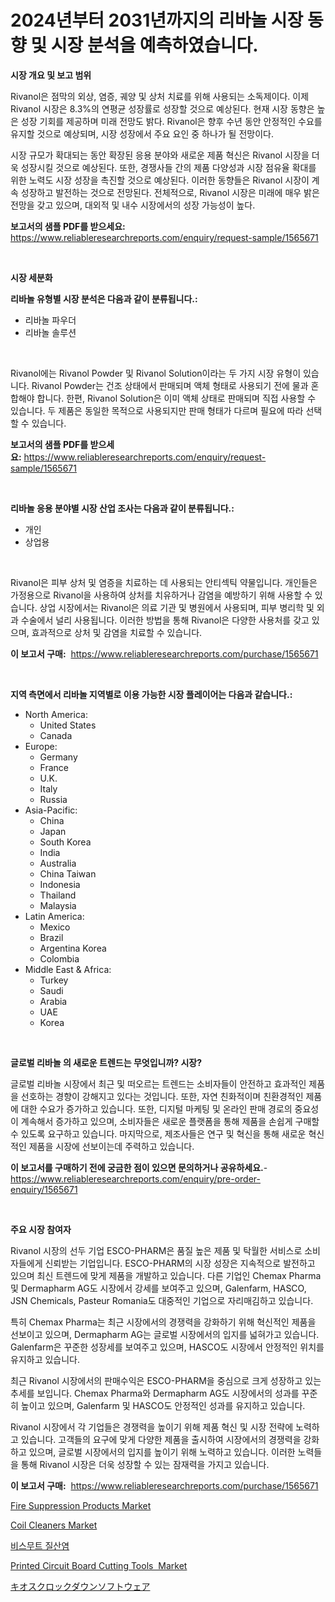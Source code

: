 <p><h1>2024년부터 2031년까지의 리바놀 시장 동향 및 시장 분석을 예측하였습니다.</h1></p><p><strong>시장 개요 및 보고 범위</strong></p>
<p><p>Rivanol은 점막의 외상, 염증, 궤양 및 상처 치료를 위해 사용되는 소독제이다. 이제 Rivanol 시장은 8.3%의 연평균 성장률로 성장할 것으로 예상된다. 현재 시장 동향은 높은 성장 기회를 제공하며 미래 전망도 밝다. Rivanol은 향후 수년 동안 안정적인 수요를 유지할 것으로 예상되며, 시장 성장에서 주요 요인 중 하나가 될 전망이다.</p><p>시장 규모가 확대되는 동안 확장된 응용 분야와 새로운 제품 혁신은 Rivanol 시장을 더욱 성장시킬 것으로 예상된다. 또한, 경쟁사들 간의 제품 다양성과 시장 점유율 확대를 위한 노력도 시장 성장을 촉진할 것으로 예상된다. 이러한 동향들은 Rivanol 시장이 계속 성장하고 발전하는 것으로 전망된다. 전체적으로, Rivanol 시장은 미래에 매우 밝은 전망을 갖고 있으며, 대외적 및 내수 시장에서의 성장 가능성이 높다.</p></p>
<p><strong>보고서의 샘플 PDF를 받으세요:</strong> <a href="https://www.reliableresearchreports.com/enquiry/request-sample/1565671">https://www.reliableresearchreports.com/enquiry/request-sample/1565671</a></p>
<p>&nbsp;</p>
<p><strong>시장 세분화</strong></p>
<p><strong>리바놀 유형별 시장 분석은 다음과 같이 분류됩니다.:</strong></p>
<p><ul><li>리바놀 파우더</li><li>리바놀 솔루션</li></ul></p>
<p>&nbsp;</p>
<p><p>Rivanol에는 Rivanol Powder 및 Rivanol Solution이라는 두 가지 시장 유형이 있습니다. Rivanol Powder는 건조 상태에서 판매되며 액체 형태로 사용되기 전에 물과 혼합해야 합니다. 한편, Rivanol Solution은 이미 액체 상태로 판매되며 직접 사용할 수 있습니다. 두 제품은 동일한 목적으로 사용되지만 판매 형태가 다르며 필요에 따라 선택할 수 있습니다.</p></p>
<p><strong>보고서의 샘플 PDF를 받으세요:</strong>&nbsp;<a href="https://www.reliableresearchreports.com/enquiry/request-sample/1565671">https://www.reliableresearchreports.com/enquiry/request-sample/1565671</a></p>
<p>&nbsp;</p>
<p><strong> 리바놀 응용 분야별 시장 산업 조사는 다음과 같이 분류됩니다.:</strong></p>
<p><ul><li>개인</li><li>상업용</li></ul></p>
<p>&nbsp;</p>
<p><p>Rivanol은 피부 상처 및 염증을 치료하는 데 사용되는 안티섹틱 약물입니다. 개인들은 가정용으로 Rivanol을 사용하여 상처를 치유하거나 감염을 예방하기 위해 사용할 수 있습니다. 상업 시장에서는 Rivanol은 의료 기관 및 병원에서 사용되며, 피부 병리학 및 외과 수술에서 널리 사용됩니다. 이러한 방법을 통해 Rivanol은 다양한 사용처를 갖고 있으며, 효과적으로 상처 및 감염을 치료할 수 있습니다.</p></p>
<p><strong>이 보고서 구매:</strong>&nbsp; <a href="https://www.reliableresearchreports.com/purchase/1565671">https://www.reliableresearchreports.com/purchase/1565671</a></p>
<p>&nbsp;</p>
<p><strong>지역 측면에서 리바놀 지역별로 이용 가능한 시장 플레이어는 다음과 같습니다.:</strong></p>
<p><ul>
    <li>
        North America:
        <ul>
            <li>United States</li>
            <li>Canada</li>
        </ul>
    </li>
    <li>
        Europe:
        <ul>
            <li>Germany</li>
            <li>France</li>
            <li>U.K.</li>
            <li>Italy</li>
            <li>Russia</li>
        </ul>
    </li>
    <li>
        Asia-Pacific:
        <ul>
            <li>China</li>
            <li>Japan</li>
            <li>South Korea</li>
            <li>India</li>
            <li>Australia</li>
            <li>China Taiwan</li>
            <li>Indonesia</li>
            <li>Thailand</li>
            <li>Malaysia</li>
        </ul>
    </li>
    <li>
        Latin America:
        <ul>
            <li>Mexico</li>
            <li>Brazil</li>
            <li>Argentina Korea</li>
            <li>Colombia</li>
        </ul>
    </li>
    <li>
        Middle East & Africa:
        <ul>
            <li>Turkey</li>
            <li>Saudi</li>
            <li>Arabia</li>
            <li>UAE</li>
            <li>Korea</li>
        </ul>
    </li>
    </ul></p>
<p>&nbsp;</p>
<p><strong>글로벌 리바놀 의 새로운 트렌드는 무엇입니까? 시장?</strong></p>
<p><p>글로벌 리바놀 시장에서 최근 및 떠오르는 트렌드는 소비자들이 안전하고 효과적인 제품을 선호하는 경향이 강해지고 있다는 것입니다. 또한, 자연 친화적이며 친환경적인 제품에 대한 수요가 증가하고 있습니다. 또한, 디지털 마케팅 및 온라인 판매 경로의 중요성이 계속해서 증가하고 있으며, 소비자들은 새로운 플랫폼을 통해 제품을 손쉽게 구매할 수 있도록 요구하고 있습니다. 마지막으로, 제조사들은 연구 및 혁신을 통해 새로운 혁신적인 제품을 시장에 선보이는데 주력하고 있습니다.</p></p>
<p><strong>이 보고서를 구매하기 전에 궁금한 점이 있으면 문의하거나 공유하세요.</strong>- <a href="https://www.reliableresearchreports.com/enquiry/pre-order-enquiry/1565671">https://www.reliableresearchreports.com/enquiry/pre-order-enquiry/1565671</a></p>
<p>&nbsp;</p>
<p><strong>주요 시장 참여자</strong></p>
<p><p>Rivanol 시장의 선두 기업 ESCO-PHARM은 품질 높은 제품 및 탁월한 서비스로 소비자들에게 신뢰받는 기업입니다. ESCO-PHARM의 시장 성장은 지속적으로 발전하고 있으며 최신 트렌드에 맞게 제품을 개발하고 있습니다. 다른 기업인 Chemax Pharma 및 Dermapharm AG도 시장에서 강세를 보여주고 있으며, Galenfarm, HASCO, JSN Chemicals, Pasteur Romania도 대중적인 기업으로 자리매김하고 있습니다.</p><p>특히 Chemax Pharma는 최근 시장에서의 경쟁력을 강화하기 위해 혁신적인 제품을 선보이고 있으며, Dermapharm AG는 글로벌 시장에서의 입지를 넓혀가고 있습니다. Galenfarm은 꾸준한 성장세를 보여주고 있으며, HASCO도 시장에서 안정적인 위치를 유지하고 있습니다.</p><p>최근 Rivanol 시장에서의 판매수익은 ESCO-PHARM을 중심으로 크게 성장하고 있는 추세를 보입니다. Chemax Pharma와 Dermapharm AG도 시장에서의 성과를 꾸준히 높이고 있으며, Galenfarm 및 HASCO도 안정적인 성과를 유지하고 있습니다.</p><p>Rivanol 시장에서 각 기업들은 경쟁력을 높이기 위해 제품 혁신 및 시장 전략에 노력하고 있습니다. 고객들의 요구에 맞게 다양한 제품을 출시하여 시장에서의 경쟁력을 강화하고 있으며, 글로벌 시장에서의 입지를 높이기 위해 노력하고 있습니다. 이러한 노력들을 통해 Rivanol 시장은 더욱 성장할 수 있는 잠재력을 가지고 있습니다.</p></p>
<p><strong>이 보고서 구매:</strong>&nbsp;&nbsp;<a href="https://www.reliableresearchreports.com/purchase/1565671">https://www.reliableresearchreports.com/purchase/1565671</a></p>
<p><p><a href="https://github.com/rahu1506/Market-Research-Report-List-3/blob/main/fire-suppression-products-market.md">Fire Suppression Products Market</a></p><p><a href="https://github.com/juniordelafrance/Market-Research-Report-List-2/blob/main/coil-cleaners-market.md">Coil Cleaners Market</a></p><p><a href="https://github.com/TobyKub4685/Market-Research-Report-List-1/blob/main/27582865526.md">비스무트 질산염</a></p><p><a href="https://issuu.com/reportprime-2/docs/printed-circuit-board-cutting-tools-market-size-20">Printed Circuit Board Cutting Tools  Market</a></p><p><a href="https://github.com/moulafa/Market-Research-Report-List-1/blob/main/51904416093.md">キオスクロックダウンソフトウェア</a></p></p>
